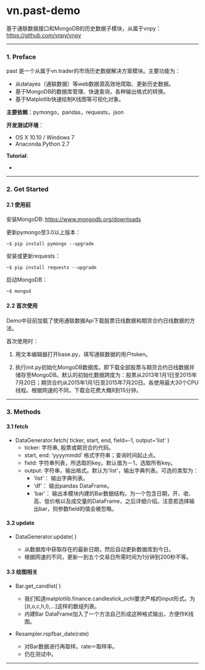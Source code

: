 # vn.past-demo
基于通联数据接口和MongoDB的历史数据子模块，从属于vnpy：https://github.com/vnpy/vnpy


---

### 1. Preface
past 是一个从属于vn.trader的市场历史数据解决方案模块。主要功能为：

* 从datayes（通联数据）等web数据源高效地爬取、更新历史数据。
* 基于MongoDB的数据库管理、快速查询，各种输出格式的转换。
* 基于Matplotlib快速绘制K线图等可视化对象。

**主要依赖**：pymongo，pandas，requests，json

**开发测试环境**：

* OS X 10.10 / Windows 7
* Anaconda.Python 2.7

**Tutorial**:

* 


---

### 2. Get Started

#### 2.1   使用前

安装MongoDB: https://www.mongodb.org/downloads


更新pymongo至3.0以上版本：


	~$ pip install pymongo --upgrade
    
    
安装或更新requests：

    ~$ pip install requests --upgrade
    
启动MongoDB：

    ~$ mongod

#### 2.2   首次使用
Demo中目前加载了使用通联数据Api下载股票日线数据和期货合约日线数据的方法。

首次使用时：

1. 用文本编辑器打开base.py，填写通联数据的用户token。

2. 执行init.py初始化MongoDB数据库。即下载全部股票与期货合约日线数据并储存至MongoDB。默认的初始化数据跨度为：股票从2013年1月1日至2015年7月20日；期货合约从2015年1月1日至2015年7月20日。各使用最大30个CPU线程。根据网速的不同，下载会花费大概8到15分钟。

---

### 3. Methods

#### 3.1 fetch
* DataGenerator.fetch( ticker, start, end, field=-1, output='list' )
    * ticker: 字符串, 股票或期货合约代码。
    * start, end: ‘yyyymmdd’ 格式字符串；查询时间起止点。
    * field: 字符串列表，所选取的key。默认值为－1，选取所有key。
    * output: 字符串，输出格式。默认为'list'，输出字典列表。可选的类型为：
        * 'list'： 输出字典列表。
        * 'df'： 输出pandas DataFrame。
        * 'bar'： 输出本模块内建的Bar数据结构，为一个包含日期，开、收、高、低价格以及成交量的DataFrame，之后详细介绍。注意若选择输出bar，则参数field的值会被忽略。
        
#### 3.2 update
* DataGenerator.update( )

    * 从数据库中获取存在的最新日期，然后自动更新数据库到今日。
    * 根据网速的不同，更新一到五个交易日所需时间为1分钟到200秒不等。
    
#### 3.3 绘图相关

* Bar.get_candlist( )

    * 我们知道matplotlib.finance.candlestick_ochl要求严格的input形式。为[(t,o,c,h,l),...]这样的数组列表。
    * 内建Bar DataFrame加入了一个方法自己形成这种格式输出，方便作K线图。
    

* Resampler.rspfbar_date(rate)

    * 对Bar数据进行再取样。rate＝取样率。
    * 仍在测试中。
    
    
---